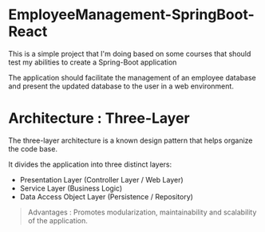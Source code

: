 # EmployeeManagement-SpringBoot-React
This is a simple project that I'm doing based on some courses that should test my abilities to create a Spring-Boot application

The application should facilitate the management of an employee database and present the updated database to the user in a web environment.

# Architecture : Three-Layer
The three-layer architecture is a known design pattern that helps organize the code base.

It divides the application into three distinct layers:

- Presentation Layer (Controller Layer / Web Layer)
- Service Layer (Business Logic)
- Data Access Object Layer (Persistence / Repository)


> Advantages : Promotes modularization, maintainability and scalability of the application.